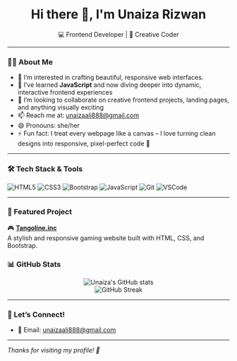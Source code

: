 <h1 align="center">Hi there 👋, I'm Unaiza Rizwan</h1>
<p align="center">
  💻 Frontend Developer | 🚀 Creative Coder
</p>

---

### 👩‍💻 About Me

- 👀 I’m interested in crafting beautiful, responsive web interfaces.  
- 🌱 I’ve learned **JavaScript** and now diving deeper into dynamic, interactive frontend experiences  
- 💞️ I’m looking to collaborate on creative frontend projects, landing pages, and anything visually exciting  
- 📫 Reach me at: unaizaali888@gmail.com 
- 😄 Pronouns: she/her  
- ⚡ Fun fact: I treat every webpage like a canvas – I love turning clean designs into responsive, pixel-perfect code 🎨  

---

### 🛠️ Tech Stack & Tools

![HTML5](https://img.shields.io/badge/-HTML5-E34F26?style=flat-square&logo=html5&logoColor=white)
![CSS3](https://img.shields.io/badge/-CSS3-1572B6?style=flat-square&logo=css3)
![Bootstrap](https://img.shields.io/badge/-Bootstrap-563D7C?style=flat-square&logo=bootstrap)
![JavaScript](https://img.shields.io/badge/-JavaScript-F7DF1E?style=flat-square&logo=javascript&logoColor=black)
![Git](https://img.shields.io/badge/-Git-F05032?style=flat-square&logo=git&logoColor=white)
![VSCode](https://img.shields.io/badge/-VS%20Code-007ACC?style=flat-square&logo=visual-studio-code)

---

### 🌟 Featured Project

🎮 [**Tangoline.inc**](https://github.com/unaiza-rizwan/tangoline-inc)  
A stylish and responsive gaming website built with HTML, CSS, and Bootstrap.  




### 📊 GitHub Stats

<p align="center">
  <img src="https://github-readme-stats.vercel.app/api?username=unaiza-rizwan&show_icons=true&theme=tokyonight" alt="Unaiza's GitHub stats" />
  <br>
  <img src="https://github-readme-streak-stats.herokuapp.com/?user=unaiza-rizwan&theme=tokyonight" alt="GitHub Streak" />
</p>

---

### 💬 Let’s Connect!

- 📧 Email: unaizaali888@gmail.com  


---

*Thanks for visiting my profile! 🙌*

